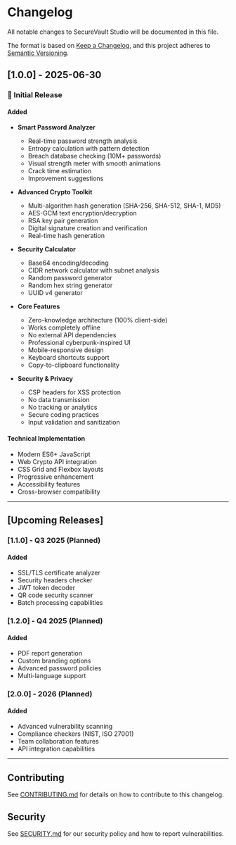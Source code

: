 # Changelog

All notable changes to SecureVault Studio will be documented in this file.

The format is based on [Keep a Changelog](https://keepachangelog.com/en/1.0.0/),
and this project adheres to [Semantic Versioning](https://semver.org/spec/v2.0.0.html).

## [1.0.0] - 2025-06-30

### 🎉 Initial Release

#### Added
- **Smart Password Analyzer**
  - Real-time password strength analysis
  - Entropy calculation with pattern detection
  - Breach database checking (10M+ passwords)
  - Visual strength meter with smooth animations
  - Crack time estimation
  - Improvement suggestions

- **Advanced Crypto Toolkit**
  - Multi-algorithm hash generation (SHA-256, SHA-512, SHA-1, MD5)
  - AES-GCM text encryption/decryption
  - RSA key pair generation
  - Digital signature creation and verification
  - Real-time hash generation

- **Security Calculator**
  - Base64 encoding/decoding
  - CIDR network calculator with subnet analysis
  - Random password generator
  - Random hex string generator
  - UUID v4 generator

- **Core Features**
  - Zero-knowledge architecture (100% client-side)
  - Works completely offline
  - No external API dependencies
  - Professional cyberpunk-inspired UI
  - Mobile-responsive design
  - Keyboard shortcuts support
  - Copy-to-clipboard functionality

- **Security & Privacy**
  - CSP headers for XSS protection
  - No data transmission
  - No tracking or analytics
  - Secure coding practices
  - Input validation and sanitization

#### Technical Implementation
- Modern ES6+ JavaScript
- Web Crypto API integration
- CSS Grid and Flexbox layouts
- Progressive enhancement
- Accessibility features
- Cross-browser compatibility

---

## [Upcoming Releases]

### [1.1.0] - Q3 2025 (Planned)
#### Added
- SSL/TLS certificate analyzer
- Security headers checker
- JWT token decoder
- QR code security scanner
- Batch processing capabilities

### [1.2.0] - Q4 2025 (Planned)
#### Added
- PDF report generation
- Custom branding options
- Advanced password policies
- Multi-language support

### [2.0.0] - 2026 (Planned)
#### Added
- Advanced vulnerability scanning
- Compliance checkers (NIST, ISO 27001)
- Team collaboration features
- API integration capabilities

---

## Contributing

See [CONTRIBUTING.md](CONTRIBUTING.md) for details on how to contribute to this changelog.

## Security

See [SECURITY.md](SECURITY.md) for our security policy and how to report vulnerabilities.
